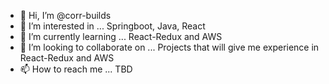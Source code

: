 - 👋 Hi, I’m @corr-builds
- 👀 I’m interested in ...
Springboot, Java, React
- 🌱 I’m currently learning ...
React-Redux and AWS
- 💞️ I’m looking to collaborate on ...
Projects that will give me experience in React-Redux and AWS
- 📫 How to reach me ...
TBD

<!---
corr-builds/corr-builds is a ✨ special ✨ repository because its `README.md` (this file) appears on your GitHub profile.
You can click the Preview link to take a look at your changes.
--->
